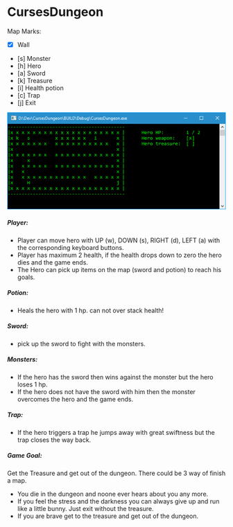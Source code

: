 # CursesDungeon

Map Marks:
* [x] Wall
* [s] Monster
* [h] Hero
* [a] Sword
* [k] Treasure
* [i] Health potion
* [c] Trap
* [j] Exit

![alt tag](cursesDungeon.png)

##### Player:
* Player can move hero with  UP (w), DOWN (s), RIGHT (d), LEFT (a) with the corresponding keyboard buttons.
* Player has maximum 2 health, if the health drops down to zero the hero dies and the game ends.
* The Hero can pick up items on the map (sword and potion) to reach his goals.

##### Potion:
* Heals the hero with 1 hp. can not over stack health!

##### Sword:
* pick up the sword to fight with the monsters.

##### Monsters:
* If the hero has the sword then wins against the monster but the hero loses 1 hp.
* If the hero does not have the sword with him then the monster overcomes the hero and the game ends.

##### Trap:
* If the hero triggers a trap he jumps away with great swiftness but the trap closes the way back.

##### Game Goal:
Get the Treasure and get out of the dungeon. There could be 3 way of finish a map.
* You die in the dungeon and noone ever hears about you any more.
* If you feel the stress and the darkness you can always give up and run like a little bunny. Just exit without the treasure.
* If you are brave get to the treasure and get out of the dungeon.
